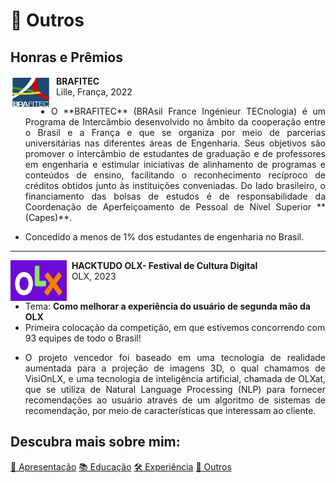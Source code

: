 # 🌟 Outros

## Honras e Prêmios

<p>
<img src="../assets/brafitec.jpg" alt="Smiley face image"
style="float:left; width:65px; height:52px;">
<span style="vertical-align:bottom">
&nbsp <strong>  BRAFITEC </strong> <br>
&nbsp Lille, França, 2022 <br>
</span>
</p>

* <p align="justify">O **BRAFITEC** (BRAsil France Ingénieur TECnologia) é um Programa de Intercâmbio desenvolvido no âmbito da cooperação entre o Brasil e a França e que se organiza por meio de parcerias universitárias nas diferentes áreas de Engenharia. Seus objetivos são promover o intercâmbio de estudantes de graduação e de professores em engenharia e estimular iniciativas de alinhamento de programas e conteúdos de ensino, facilitando o reconhecimento recíproco de créditos obtidos junto às instituições conveniadas. Do lado brasileiro, o financiamento das bolsas de estudos é de responsabilidade da Coordenação de Aperfeiçoamento de Pessoal de Nível Superior **(Capes)**.</p>
* <p align="justify">Concedido a menos de 1% dos estudantes de engenharia no Brasil.</p>
<hr size="30">
<p>
<img src="../assets/Logo_olx.png" alt="Smiley face image"
style="float:left; width:90px; height:65px;">
<span style="vertical-align:bottom">
&nbsp <strong>  HACKTUDO OLX- Festival de Cultura Digital </strong> <br>
&nbsp OLX, 2023<br><br>
</span>
</p>

* Tema: <strong>Como melhorar a experiência do usuário de segunda mão da OLX</strong>
* Primeira colocação da competição, em que estivemos concorrendo com 93 equipes de todo o Brasil!
* <p align="justify"> O projeto vencedor foi baseado em uma tecnologia de realidade aumentada para a projeção de imagens 3D, o qual chamamos de VisiOnLX, e uma tecnologia de inteligência artificial, chamada de OLXat, que se utiliza de Natural Language Processing (NLP) para fornecer recomendações ao usuário através de um algoritmo de sistemas de recomendação, por meio de características que interessam ao cliente.</p>

## Descubra mais sobre mim:

<div class="grid">
  <a href="../" class="md-button md-button--primary">👋 Apresentação</a>
  <a href="../../education" class="md-button md-button--primary">📚 Educação</a>
  <a href="../../professional" class="md-button md-button--primary">🛠️ Experiência</a>
  <a href="#" class="md-button md-button--primary">🌟 Outros</a>
</div>

